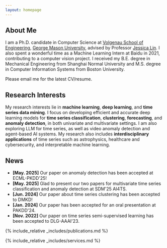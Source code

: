 ```yaml
---
layout: homepage
---
```


## About Me

I am a Ph.D. candidate in Computer Science at [Volgenau School of Engineering](https://volgenau.gmu.edu), [George Mason University](https://www.gmu.edu/), advised by Professor [Jessica Lin](https://cs.gmu.edu/~jessica/). I also spent a wonderful time as a Machine Learning Intern at Baidu in 2021, contributing to a computer vision project. I received my B.E. degree in Mechanical Engineering from Shanghai Normal University and M.S. degree in Computer Information Systems from Boston University.

Please email me for the latest CV/resume.

## Research Interests

My research interests lie in **machine learning**, **deep learning**, and **time series data mining**. I focus on developing efficient and accurate deep learning models for **time series classification**, **clustering**, **forecasting**, and **anomaly detection**, in both univariate and multivariate settings. I am also exploring LLM for time series, as well as video anomaly detection and agent-based AI systems. My research also includes **interdisciplinary applications** of time series such as astrophysics, healthcare and cybersecurity, and interpretable machine learning.

## News
- **[May. 2025]** Our paper on anomaly detection has been accepted at ECML-PKDD'25!
- **[May. 2025]** Glad to present our two papers for multivariate time series classification and anomaly detection at SDM'25 AI4TS.
- **[Jun. 2024]** Our paper about time series clustering has been accepted to DMKD!
- **[Jan. 2024]** Our paper has been accepted for an oral presentation at PAKDD'24.
- **[Nov. 2022]** Our paper on time series semi-supervised learning has been accepted to DLG-AAAI'23.

{% include_relative _includes/publications.md %}

{% include_relative _includes/services.md %}
